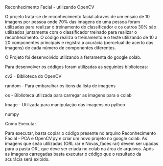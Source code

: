 Reconhecimento Facial - utilizando OpenCV

O projeto trata-se de reconhecimento facial através de um ensaio de 10 imagens por pessoa onde 70% das imagens de uma pessoa foram utilizadas para realizar o treinamento do classificador e os outros 30% são utilizados juntamente com o classificador treinado para realizar o reconhecimento.
O código realiza o treinamento e o teste utilizando de 10 a 20 componentes principais e registra a acurácia (percetual de acerto das imagens) de cada número de componentes diferentes.

O Projeto foi desenvolvido utilizando a ferramenta do google colab.

Para desenvolver os códigos foram utilizadas as seguintes bibliotecas:

cv2 - Biblioteca do OpenCV

random - Para embaralhar os itens da lista de imagens

os - Biblioteca utilizada para carregar as imagens para o colab

Image - Utilizada para manipulação das imagens no python

numpy

Como Executar

Para executar, basta copiar o código presente no arquivo Reconhecimento Facial - PCA e OpenCV.py e criar um novo projeto no google colab. As imagens que seão utilizadas (ORL.rar e Novas_faces.rar) devem ser upadas para a pasta ORL que deve ser criada no colab na área de arquivos. Após as imagens carregadas basta executar o código que o resultado da acurácia será exibido.
